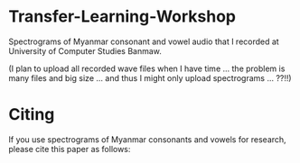 # Transfer-Learning-Workshop
Spectrograms of Myanmar consonant and vowel audio that I recorded at University of Computer Studies Banmaw.

(I plan to upload all recorded wave files when I have time ... the problem is many files and big size ... and thus I might only upload spectrograms ... ??!!)

# Citing

If you use spectrograms of Myanmar consonants and vowels for research, please cite this paper as follows:

